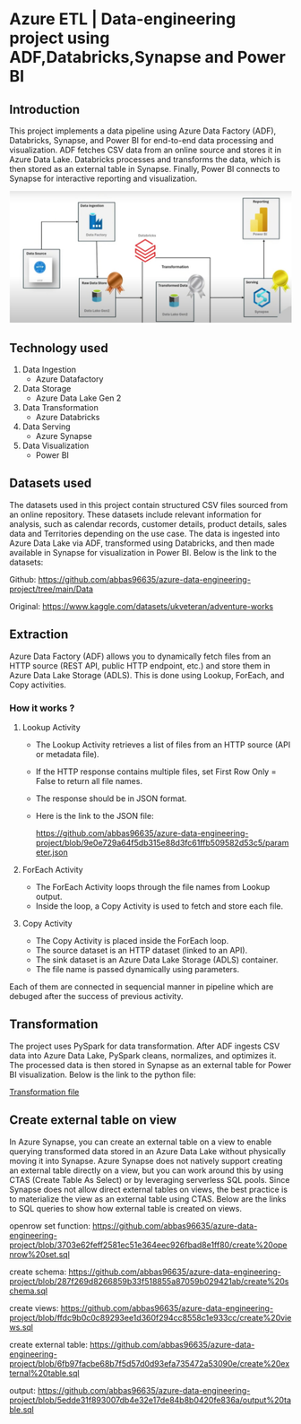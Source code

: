 # Azure ETL | Data-engineering project using ADF,Databricks,Synapse and Power BI

## Introduction
This project implements a data pipeline using Azure Data Factory (ADF), Databricks, Synapse, and Power BI for end-to-end data processing and visualization. ADF fetches CSV data from an online source and stores it in Azure Data Lake. Databricks processes and transforms the data, which is then stored as an external table in Synapse. Finally, Power BI connects to Synapse for interactive reporting and visualization.

![Project Workflow](https://github.com/abbas96635/azure-data-engineering-project/blob/main/Project%20workflow.jpg)

## Technology used
1. Data Ingestion
   - Azure Datafactory
2. Data Storage
   - Azure Data Lake Gen 2
3. Data Transformation
   - Azure Databricks
4. Data Serving
   - Azure Synapse
5. Data Visualization
   - Power BI

## Datasets used
The datasets used in this project contain structured CSV files sourced from an online repository. These datasets include relevant information for analysis, such as calendar records, customer details, product details, sales data and Territories depending on the use case. The data is ingested into Azure Data Lake via ADF, transformed using Databricks, and then made available in Synapse for visualization in Power BI. Below is the link to the datasets:

Github: https://github.com/abbas96635/azure-data-engineering-project/tree/main/Data

Original: https://www.kaggle.com/datasets/ukveteran/adventure-works

## Extraction
Azure Data Factory (ADF) allows you to dynamically fetch files from an HTTP source (REST API, public HTTP endpoint, etc.) and store them in Azure Data Lake Storage (ADLS). This is done using Lookup, ForEach, and Copy activities.

### How it works ?
1. Lookup Activity
   - The Lookup Activity retrieves a list of files from an HTTP source (API or metadata file).
   - If the HTTP response contains multiple files, set First Row Only = False to return all file names.
   - The response should be in JSON format.
   - Here is the link to the JSON file:

     https://github.com/abbas96635/azure-data-engineering-project/blob/9e0e729a64f5db315e88d3fc61ffb509582d53c5/parameter.json
     

2. ForEach Activity
   - The ForEach Activity loops through the file names from Lookup output.
   - Inside the loop, a Copy Activity is used to fetch and store each file.

3. Copy Activity
   - The Copy Activity is placed inside the ForEach loop.
   - The source dataset is an HTTP dataset (linked to an API).
   - The sink dataset is an Azure Data Lake Storage (ADLS) container.
   - The file name is passed dynamically using parameters.

Each of them are connected in sequencial manner in pipeline which are debuged after the success of previous activity.

## Transformation
The project uses PySpark for data transformation. After ADF ingests CSV data into Azure Data Lake, PySpark cleans, normalizes, and optimizes it. The processed data is then stored in Synapse as an external table for Power BI visualization. Below is the link to the python file:

[Transformation file](https://github.com/abbas96635/azure-data-engineering-project/blob/47d93d4465b872d686eaca6230438e35ed1a0c62/Transformation.ipynb)

## Create external table on view
In Azure Synapse, you can create an external table on a view to enable querying transformed data stored in an Azure Data Lake without physically moving it into Synapse. Azure Synapse does not natively support creating an external table directly on a view, but you can work around this by using CTAS (Create Table As Select) or by leveraging serverless SQL pools. Since Synapse does not allow direct external tables on views, the best practice is to materialize the view as an external table using CTAS. Below are the links to SQL queries to show how external table is created on views.

openrow set function: https://github.com/abbas96635/azure-data-engineering-project/blob/3703e62feff2581ec51e364eec926fbad8e1ff80/create%20openrow%20set.sql

create schema: https://github.com/abbas96635/azure-data-engineering-project/blob/287f269d8266859b33f518855a87059b029421ab/create%20schema.sql

create views: https://github.com/abbas96635/azure-data-engineering-project/blob/ffdc9b0c0c89293ee1d360f294cc8558c1e933cc/create%20views.sql

create external table: https://github.com/abbas96635/azure-data-engineering-project/blob/6fb97facbe68b7f5d57d0d93efa735472a53090e/create%20external%20table.sql

output: https://github.com/abbas96635/azure-data-engineering-project/blob/5edde31f893007db4e32e17de84b8b0420fe836a/output%20table.sql




















